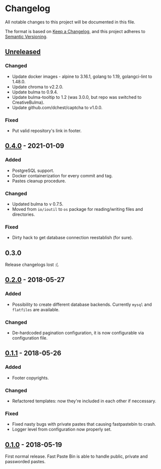 # Changelog

All notable changes to this project will be documented in this file.

The format is based on [Keep a Changelog](https://keepachangelog.com/en/1.0.0/),
and this project adheres to [Semantic Versioning](https://semver.org/spec/v2.0.0.html).

## [Unreleased]

### Changed

* Update docker images - alpine to 3.16.1, golang to 1.19, golangci-lint to 1.48.0.
* Update chroma to v2.2.0.
* Update bulma to 0.9.4.
* Update bulma-tooltip to 1.2 (was 3.0.0, but repo was switched to CreativeBulma).
* Update github.com/dchest/captcha to v1.0.0.

### Fixed

* Put valid repository's link in footer.

## [0.4.0] - 2021-01-09

### Added

* PostgreSQL support.
* Docker containerization for every commit and tag.
* Pastes cleanup procedure.

### Changed

* Updated bulma to v 0.7.5.
* Moved from `io/ioutil` to `os` package for reading/writing files and directories.

### Fixed

* Dirty hack to get database connection reestablish (for sure).

## 0.3.0

Release changelogs lost :(.

## [0.2.0] - 2018-05-27

### Added

* Possibility to create different database backends. Currently `mysql` and `flatfiles` are available.

### Changed

* De-hardcoded pagination configuration, it is now configurable via configuration file.

## [0.1.1] - 2018-05-26

### Added

* Footer copyrights.

### Changed

* Refactored templates: now they're included in each other if neccessary.

### Fixed

* Fixed nasty bugs with private pastes that causing fastpastebin to crash.
* Logger level from configuration now properly set.

## [0.1.0] - 2018-05-19

First normal release. Fast Paste Bin is able to handle public, private
and passworded pastes.

[Unreleased]: https://code.pztrn.name/apps/fastpastebin/compare/0.4.0...HEAD
[0.4.0]: https://code.pztrn.name/apps/fastpastebin/compare/v0.2.0...0.4.0
[0.2.0]: https://code.pztrn.name/apps/fastpastebin/compare/v0.1.1...v0.2.0
[0.1.1]: https://code.pztrn.name/apps/fastpastebin/compare/v0.1.0...v0.1.1
[0.1.0]: https://code.pztrn.name/apps/fastpastebin/src/tag/v0.1.0
